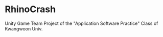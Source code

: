 # RhinoCrash
Unity Game Team Project of the "Application Software Practice" Class of Kwangwoon Univ.
